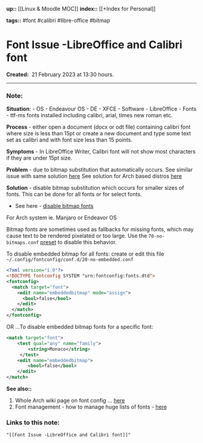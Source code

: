 **up::** [[Linux & Moodle MOC]]
**index::** [[+Index for Personal]]
 

**tags::** #font #calibri #libre-office #bitmap

# Font Issue -LibreOffice and Calibri font

**Created:**  21 February 2023 at  13:30 hours.

___
### Note:
**Situation**: 
	- OS - Endeavour OS
	- DE - XFCE
	- Software - LibreOffice
	- Fonts - ttf-ms fonts installed including calibri, arial, times new roman etc.

**Process** - either open a document (docx or odt file) containing calibri font where size is less than 15pt or create a new document and type some text set as calibri and with font size less than 15 points.

**Symptoms** - In LibreOffice Writer, Calibri font will not show most characters if they are under 15pt size.

**Problem** - due to bitmap substitution that automatically occurs. 
See similar issue with same solution [here](https://forum.endeavouros.com/t/terrible-font-rendering-for-gmails-in-evolution-and-geary/24710)
See solution for Arch based distros [here](https://wiki.archlinux.org/title/Font_configuration#Disable_scaling_of_bitmap_fonts) 

**Solution** - disable bitmap substitution which occurs for smaller sizes of fonts. This can be done for all fonts or for select fonts.
 - See here - [disable bitmap fonts](https://wiki.archlinux.org/title/Font_configuration#Disable_bitmap_fonts)

For Arch system ie. Manjaro or Endeavor OS

Bitmap fonts are sometimes used as fallbacks for missing fonts, which may cause text to be rendered pixelated or too large. Use the `70-no-bitmaps.conf` [preset](https://wiki.archlinux.org/title/Font_configuration#Presets) to disable this behavior.

To disable embedded bitmap for all fonts:
create or edit this  file
`~/.config/fontconfig/conf.d/20-no-embedded.conf`

```xml
<?xml version="1.0"?>
<!DOCTYPE fontconfig SYSTEM "urn:fontconfig:fonts.dtd">
<fontconfig>
  <match target="font">
    <edit name="embeddedbitmap" mode="assign">
      <bool>false</bool>
    </edit>
  </match>
</fontconfig>
```

OR ...To disable embedded bitmap fonts for a specific font:

```xml
<match target="font">
	<test qual="any" name="family">
		<string>Monaco</string>
	 </test>
	<edit name="embeddedbitmap">
		<bool>false</bool>
	</edit>
</match>
```

**See also::** 
1. Whole Arch wiki page on font config ... [here](https://wiki.archlinux.org/title/Font_configuration) 
2. Font management - how to manage huge lists of fonts - [here](https://discovery.endeavouros.com/desktop-environments/font-management/2021/03/) 

### Links to this note:
```query
"[[Font Issue -LibreOffice and Calibri font]]"
```

